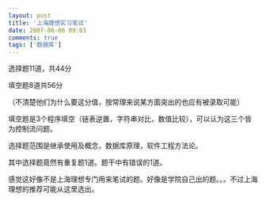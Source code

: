 ```yaml
---
layout: post
title: '上海理想实习笔试'
date: 2007-06-06 09:03
comments: true
tags: ['数据库']
---
```


选择题11道，共44分

填空题8道共56分

（不清楚他们为什么要这分值，按常理来说某方面突出的也应有被录取可能）

填空题是3个程序填空（链表逆置，字符串对比，数值比较），可以认为这三个皆为控制流问题。

选择题范围是继承使用及概念，数据库原理，软件工程方法论。

其中选择题竟然有重复题1道。题干中有错误的1道。

感觉这好像不是上海理想专门用来笔试的题。好像是学院自己出的题。。。不过上海理想的推荐可能从这里选出。

